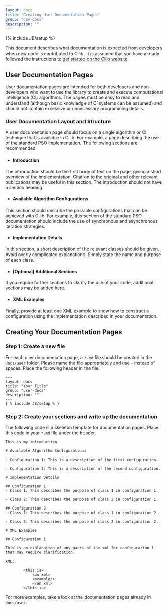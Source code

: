 ```yaml
---
layout: docs
title: "Creating User Documentation Pages"
group: "dev-docs"
description: ""
---
```

{% include JB/setup %}

This document describes what documentation is expected from developers when new code is contributed to Cilib. It is assumed that you have already followed the instructions to [get started on the Cilib website](website-configuration.html).

## User Documentation Pages
User documentation pages are intended for both developers and non-developers who want to use the library to create and execute computational intelligence (CI) algorithms. The pages must be easy to read and understand (although basic knowledge of CI systems can be assumed) and should not contain excessive or unnecessary programming details.

### User Documentation Layout and Structure
A user documentation page should focus on a single algorithm or CI technique that is available in Cilib. For example, a page describing the use of the standard PSO implementation. The following sections are recommended:

* #### Introduction
The introduction should be the first body of text on the page, giving a short overview of the implementation. Citation to the original and other relevant publications may be useful in this section. The introduction should not have a section heading.

* #### Available Algorithm Configurations
This section should describe the possible configurations that can be achieved with Cilib. For example, this section of the standard PSO documentation should include the use of synchronous and asynchronous iteration strategies.

* #### Implementation Details
In this section, a short description of the relevant classes should be given. Avoid overly complicated explanations. Simply state the name and purpose of each class.

* #### [Optional] Additional Sections
If you require further sections to clarify the use of your code, additional sections may be added here.

* #### XML Examples
Finally, provide at least one XML example to show how to construct a configuration using the implementation described in your documentation.

## Creating Your Documentation Pages

### Step 1: Create a new file
For each user documentation page, a `*.md` file should be created in the `docs/user` folder. Please name the file appropriately and use `-` instead of spaces. Place the following header in the file:

	---
	layout: docs
	title: "Your Title"
	group: "user-docs"
	description: ""
	---
	{ % include JB/setup % }

### Step 2: Create your sections and write up the documentation
The following code is a skeleton template for documentation pages. Place this code in your `*.md` file under the header.

	This is my introduction

	# Available Algorithm Configurations

	- Configuration 1: This is a description of the first configuration.
		
	- Configuration 2: This is a description of the second configuration.

	# Implementation Details

	## Configuration 1
	- Class 1: This describes the purpose of class 1 in configuration 1.
		
	- Class 2: This describes the purpose of class 2 in configuration 1.

	## Configuration 2
	- Class 1: This describes the purpose of class 1 in configuration 2.
		
	- Class 2: This describes the purpose of class 2 in configuration 2.

	# XML Examples

	## Configuration 1

	This is an explanation of any parts of the xml for configuration 1 that may require clarification.

	XML:

			<this is>
			    <an xml>
				<example/>
			    </an xml>
			</this is>

For more examples, take a look at the documentation pages already in `docs/user`.
